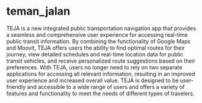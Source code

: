 # teman_jalan

TEJA is a new integrated public transportation navigation app that provides a seamless and comprehensive user experience for accessing real-time public transit information. By combining the functionality of Google Maps and Moovit, TEJA offers users the ability to find optimal routes for their journey, view detailed schedules and real-time location data for public transit vehicles, and receive personalized route suggestions based on their preferences. With TEJA, users no longer need to rely on two separate applications for accessing all relevant information, resulting in an improved user experience and increased overall value. TEJA is designed to be user-friendly and accessible to a wide range of users and offers a variety of features and functionality to meet the needs of different types of travelers.
